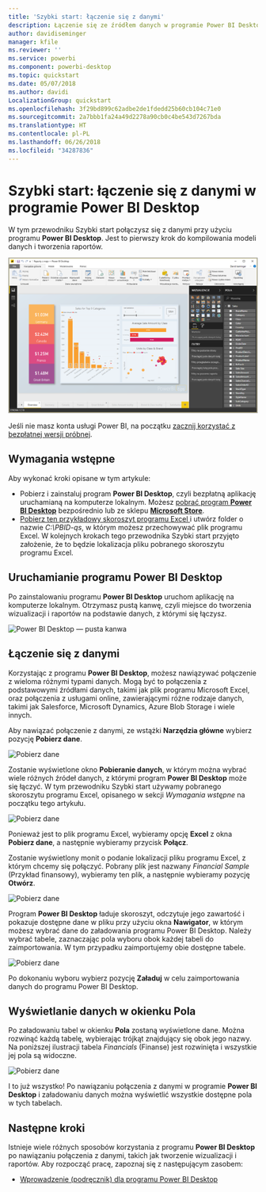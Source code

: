 ```yaml
---
title: 'Szybki start: łączenie się z danymi'
description: Łączenie się ze źródłem danych w programie Power BI Desktop
author: davidiseminger
manager: kfile
ms.reviewer: ''
ms.service: powerbi
ms.component: powerbi-desktop
ms.topic: quickstart
ms.date: 05/07/2018
ms.author: davidi
LocalizationGroup: quickstart
ms.openlocfilehash: 3f29bd899c62adbe2de1fdedd25b60cb104c71e0
ms.sourcegitcommit: 2a7bbb1fa24a49d2278a90cb0c4be543d7267bda
ms.translationtype: HT
ms.contentlocale: pl-PL
ms.lasthandoff: 06/26/2018
ms.locfileid: "34287836"
---
```

# <a name="quickstart-connect-to-data-in-power-bi-desktop"></a>Szybki start: łączenie się z danymi w programie Power BI Desktop

W tym przewodniku Szybki start połączysz się z danymi przy użyciu programu **Power BI Desktop**. Jest to pierwszy krok do kompilowania modeli danych i tworzenia raportów.

![Power BI Desktop](media/desktop-what-is-desktop/what-is-desktop_01.png)

Jeśli nie masz konta usługi Power BI, na początku [zacznij korzystać z bezpłatnej wersji próbnej](https://app.powerbi.com/signupredirect?pbi_source=web).

## <a name="prerequisites"></a>Wymagania wstępne

Aby wykonać kroki opisane w tym artykule:
* Pobierz i zainstaluj program **Power BI Desktop**, czyli bezpłatną aplikację uruchamianą na komputerze lokalnym. Możesz [pobrać program **Power BI Desktop**](https://powerbi.microsoft.com/desktop) bezpośrednio lub ze sklepu [**Microsoft Store**](http://aka.ms/pbidesktopstore).
* [Pobierz ten przykładowy skoroszyt programu Excel ](http://go.microsoft.com/fwlink/?LinkID=521962) i utwórz folder o nazwie *C:\PBID-qs*, w którym możesz przechowywać plik programu Excel. W kolejnych krokach tego przewodnika Szybki start przyjęto założenie, że to będzie lokalizacja pliku pobranego skoroszytu programu Excel.

## <a name="launch-power-bi-desktop"></a>Uruchamianie programu Power BI Desktop

Po zainstalowaniu programu **Power BI Desktop** uruchom aplikację na komputerze lokalnym. Otrzymasz pustą kanwę, czyli miejsce do tworzenia wizualizacji i raportów na podstawie danych, z którymi się łączysz. 

![Power BI Desktop — pusta kanwa](media/desktop-quickstart-connect-to-data/qs-connect-data_01.png)

## <a name="connect-to-data"></a>Łączenie się z danymi

Korzystając z programu **Power BI Desktop**, możesz nawiązywać połączenie z wieloma różnymi typami danych. Mogą być to połączenia z podstawowymi źródłami danych, takimi jak plik programu Microsoft Excel, oraz połączenia z usługami online, zawierającymi różne rodzaje danych, takimi jak Salesforce, Microsoft Dynamics, Azure Blob Storage i wiele innych. 

Aby nawiązać połączenie z danymi, ze wstążki **Narzędzia główne** wybierz pozycję **Pobierz dane**.

![Pobierz dane](media/desktop-quickstart-connect-to-data/qs-connect-data_02.png)

Zostanie wyświetlone okno **Pobieranie danych**, w którym można wybrać wiele różnych źródeł danych, z którymi program **Power BI Desktop** może się łączyć. W tym przewodniku Szybki start używamy pobranego skoroszytu programu Excel, opisanego w sekcji *Wymagania wstępne* na początku tego artykułu. 

![Pobierz dane](media/desktop-quickstart-connect-to-data/qs-connect-data_03.png)

Ponieważ jest to plik programu Excel, wybieramy opcję **Excel** z okna **Pobierz dane**, a następnie wybieramy przycisk **Połącz**.

Zostanie wyświetlony monit o podanie lokalizacji pliku programu Excel, z którym chcemy się połączyć. Pobrany plik jest nazwany *Financial Sample* (Przykład finansowy), wybieramy ten plik, a następnie wybieramy pozycję **Otwórz**.

![Pobierz dane](media/desktop-quickstart-connect-to-data/qs-connect-data_04.png)

Program **Power BI Desktop** ładuje skoroszyt, odczytuje jego zawartość i pokazuje dostępne dane w pliku przy użyciu okna **Nawigator**, w którym możesz wybrać dane do załadowania programu Power BI Desktop. Należy wybrać tabele, zaznaczając pola wyboru obok każdej tabeli do zaimportowania. W tym przypadku zaimportujemy obie dostępne tabele.

![Pobierz dane](media/desktop-quickstart-connect-to-data/qs-connect-data_05.png)

Po dokonaniu wyboru wybierz pozycję **Załaduj** w celu zaimportowania danych do programu Power BI Desktop.

## <a name="view-data-in-the-fields-pane"></a>Wyświetlanie danych w okienku Pola

Po załadowaniu tabel w okienku **Pola** zostaną wyświetlone dane. Można rozwinąć każdą tabelę, wybierając trójkąt znajdujący się obok jego nazwy. Na poniższej ilustracji tabela *Financials* (Finanse) jest rozwinięta i wszystkie jej pola są widoczne. 

![Pobierz dane](media/desktop-quickstart-connect-to-data/qs-connect-data_06.png)

I to już wszystko! Po nawiązaniu połączenia z danymi w programie **Power BI Desktop** i załadowaniu danych można wyświetlić wszystkie dostępne pola w tych tabelach.


## <a name="next-steps"></a>Następne kroki
Istnieje wiele różnych sposobów korzystania z programu **Power BI Desktop** po nawiązaniu połączenia z danymi, takich jak tworzenie wizualizacji i raportów. Aby rozpocząć pracę, zapoznaj się z następującym zasobem:

* [Wprowadzenie (podręcznik) dla programu Power BI Desktop](desktop-getting-started.md)


